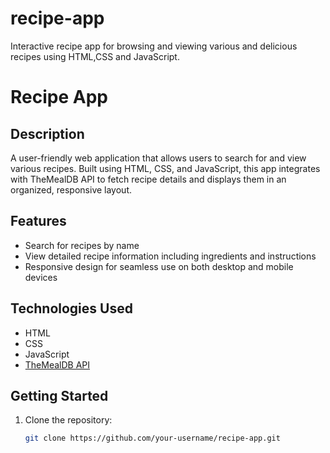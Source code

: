 # recipe-app
Interactive recipe app for browsing and viewing various and delicious recipes using HTML,CSS and JavaScript.
# Recipe App

## Description
A user-friendly web application that allows users to search for and view various recipes. Built using HTML, CSS, and JavaScript, this app integrates with TheMealDB API to fetch recipe details and displays them in an organized, responsive layout.

## Features
- Search for recipes by name
- View detailed recipe information including ingredients and instructions
- Responsive design for seamless use on both desktop and mobile devices

## Technologies Used
- HTML
- CSS
- JavaScript
- [TheMealDB API](https://www.themealdb.com/)

## Getting Started
1. Clone the repository:
   ```sh
   git clone https://github.com/your-username/recipe-app.git
